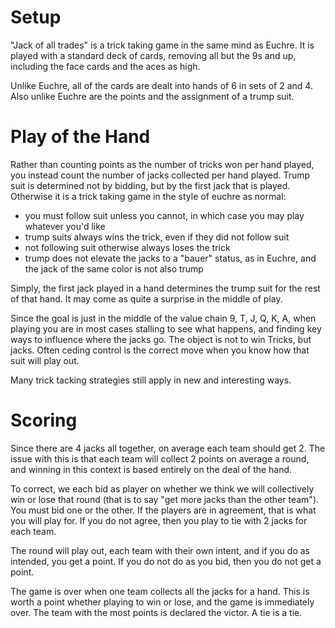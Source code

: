 # Setup

"Jack of all trades" is a trick taking game in the same mind as Euchre. It is played with a standard deck of cards, removing all but the 9s and up, including the face cards and the aces as high.

Unlike Euchre, all of the cards are dealt into hands of 6 in sets of 2 and 4. Also unlike Euchre are the points and the assignment of a trump suit.

# Play of the Hand

Rather than counting points as the number of tricks won per hand played, you instead count the number of jacks collected per hand played. Trump suit is determined not by bidding, but by the first jack that is played. Otherwise it is a trick taking game in the style of euchre as normal:

- you must follow suit unless you cannot, in which case you may play whatever you'd like
- trump suits always wins the trick, even if they did not follow suit
- not following suit otherwise always loses the trick
- trump does not elevate the jacks to a "bauer" status, as in Euchre, and the jack of the same color is not also trump

Simply, the first jack played in a hand determines the trump suit for the rest of that hand. It may come as quite a surprise in the middle of play.

Since the goal is just in the middle of the value chain 9, T, J, Q, K, A, when playing you are in most cases stalling to see what happens, and finding key ways to influence where the jacks go. The object is not to win Tricks, but jacks. Often ceding control is the correct move when you know how that suit will play out.

Many trick tacking strategies still apply in new and interesting ways.

# Scoring

Since there are 4 jacks all together, on average each team should get 2. The issue with this is that each team will collect 2 points on average a round, and winning in this context is based entirely on the deal of the hand.

To correct, we each bid as player on whether we think we will collectively win or lose that round (that is to say "get more jacks than the other team"). You must bid one or the other. If the players are in agreement, that is what you will play for. If you do not agree, then you play to tie with 2 jacks for each team.

The round will play out, each team with their own intent, and if you do as intended, you get a point. If you do not do as you bid, then you do not get a point.

The game is over when one team collects all the jacks for a hand. This is worth a point whether playing to win or lose, and the game is immediately over. The team with the most points is declared the victor. A tie is a tie.